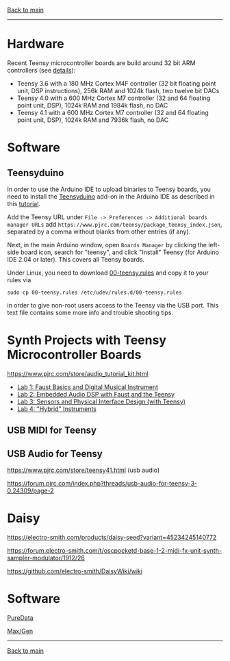 [Back to main](./README.md)

<hr>

# Hardware

Recent Teensy microcontroller boards are build around 32 bit ARM controllers (see [details](https://www.pjrc.com/teensy/techspecs.html)):

- Teensy 3.6 with a 180 MHz Cortex M4F controller (32 bit floating point unit, DSP instructions), 256k RAM and 1024k flash, two twelve bit DACs
- Teensy 4.0 with a 600 MHz Cortex M7 controller (32 and 64 floating point unit, DSP), 1024k RAM and 1984k flash, no DAC
- Teensy 4.1 with a 600 MHz Cortex M7 controller (32 and 64 floating point unit, DSP), 1024k RAM and 7936k flash, no DAC

# Software

## Teensyduino

In order to use the Arduino IDE to upload binaries to Teensy boards, you need to install the [Teensyduino](https://www.pjrc.com/teensy/td_download.html) add-on in the Arduino IDE as described in this [tutorial](https://www.pjrc.com/teensy/tutorial.html).

Add the Teensy URL under `File -> Preferences -> Additional boards manager URLs` add `https://www.pjrc.com/teensy/package_teensy_index.json`, separated by a comma without blanks from other entries (if any).

Next, in the main Arduino window, open `Boards Manager` by clicking the left-side board icon, search for "teensy", and click "Install" Teensy (for Arduino IDE 2.04 or later). This covers all Teensy boards.

Under Linux, you need to download [00-teensy.rules](http://www.pjrc.com/teensy/00-teensy.rules) and copy it to your rules via

`sudo cp 00-teensy.rules /etc/udev/rules.d/00-teensy.rules`

in order to give non-root users access to the Teensy via the USB port. This text file contains some more info and trouble shooting tips.

## 

# Synth Projects with Teensy Microcontroller Boards

https://www.pjrc.com/store/audio_tutorial_kit.html

- [Lab 1: Faust Basics and Digital Musical Instrument](https://ccrma.stanford.edu/courses/250a-spring-2021/labs/1/)
- [Lab 2: Embedded Audio DSP with Faust and the Teensy](https://ccrma.stanford.edu/courses/250a-spring-2021/labs/2/)
- [Lab 3: Sensors and Physical Interface Design (with Teensy)](https://ccrma.stanford.edu/courses/250a-spring-2021/labs/3/)
- [Lab 4: "Hybrid" Instruments](https://ccrma.stanford.edu/courses/250a-spring-2021/labs/4/)

## USB MIDI for Teensy

## USB Audio for Teensy



https://www.pjrc.com/store/teensy41.html (usb audio)

https://forum.pjrc.com/index.php?threads/usb-audio-for-teensy-3-0.24309/page-2

# Daisy

https://electro-smith.com/products/daisy-seed?variant=45234245140772

https://forum.electro-smith.com/t/oscpocketd-base-1-2-midi-fx-unit-synth-sampler-modulator/1912/26

https://github.com/electro-smith/DaisyWiki/wiki

# Software

[PureData](https://en.m.wikipedia.org/w/index.php?title=Pure_Data&wprov=rarw1)

[Max/Gen](https://docs.cycling74.com/max8/vignettes/gen_topic)

<hr>

[Back to main](./README.md)